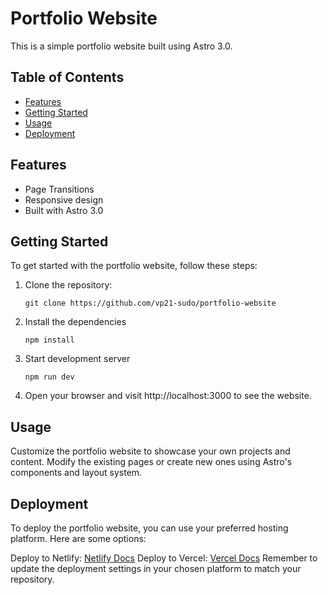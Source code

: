 # Portfolio Website

This is a simple portfolio website built using Astro 3.0.

## Table of Contents

- [Features](#features)
- [Getting Started](#getting-started)
- [Usage](#usage)
- [Deployment](#deployment)

## Features

- Page Transitions
- Responsive design
- Built with Astro 3.0

## Getting Started

To get started with the portfolio website, follow these steps:

1. Clone the repository:

   ```shell
   git clone https://github.com/vp21-sudo/portfolio-website
   ```

2. Install the dependencies
    
    ```shell
    npm install
    ```

3. Start development server
    ```shell
    npm run dev
    ```

4. Open your browser and visit http://localhost:3000 to see the website.

## Usage
Customize the portfolio website to showcase your own projects and content. Modify the existing pages or create new ones using Astro's components and layout system.

## Deployment
To deploy the portfolio website, you can use your preferred hosting platform. Here are some options:

Deploy to Netlify: [Netlify Docs](https://docs.netlify.com/)
Deploy to Vercel: [Vercel Docs](https://vercel.com/docs)
Remember to update the deployment settings in your chosen platform to match your repository.

